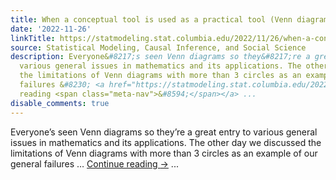 ```yaml
---
title: When a conceptual tool is used as a practical tool (Venn diagrams edition)
date: '2022-11-26'
linkTitle: https://statmodeling.stat.columbia.edu/2022/11/26/when-a-conceptual-tool-is-used-as-a-practical-tool-venn-diagrams-edition/
source: Statistical Modeling, Causal Inference, and Social Science
description: Everyone&#8217;s seen Venn diagrams so they&#8217;re a great entry to
  various general issues in mathematics and its applications. The other day we discussed
  the limitations of Venn diagrams with more than 3 circles as an example of our general
  failures &#8230; <a href="https://statmodeling.stat.columbia.edu/2022/11/26/when-a-conceptual-tool-is-used-as-a-practical-tool-venn-diagrams-edition/">Continue
  reading <span class="meta-nav">&#8594;</span></a> ...
disable_comments: true
---
```

Everyone&#8217;s seen Venn diagrams so they&#8217;re a great entry to various general issues in mathematics and its applications. The other day we discussed the limitations of Venn diagrams with more than 3 circles as an example of our general failures &#8230; <a href="https://statmodeling.stat.columbia.edu/2022/11/26/when-a-conceptual-tool-is-used-as-a-practical-tool-venn-diagrams-edition/">Continue reading <span class="meta-nav">&#8594;</span></a> ...